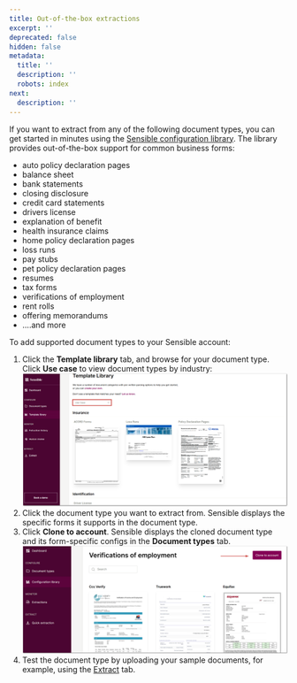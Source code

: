 ```yaml
---
title: Out-of-the-box extractions
excerpt: ''
deprecated: false
hidden: false
metadata:
  title: ''
  description: ''
  robots: index
next:
  description: ''
---
```

If you want to extract from any of the following document types, you can get started in minutes using the [Sensible configuration library](https://github.com/sensible-hq/sensible-configuration-library). The library provides out-of-the-box support for common business forms:

* auto policy declaration pages
* balance sheet
* bank statements
* closing disclosure
* credit card statements
* drivers license
* explanation of benefit
* health insurance claims
* home policy declaration pages
* loss runs
* pay stubs
* pet policy declaration pages
* resumes
* tax forms
* verifications of employment
* rent rolls
* offering memorandums
* ....and more

To add supported document types to your Sensible account:

1. Click the **Template library** tab, and browse for your document type. Click **Use case** to view document types by industry:\
   ![Click to enlarge](https://raw.githubusercontent.com/sensible-hq/sensible-docs/main/readme-sync/assets/v0/images/final/ui_library_1.png)
2. Click the document type you want to extract from. Sensible displays the specific forms it supports in the document type.
3. Click **Clone to account**. Sensible displays the cloned document type and its form-specific configs in the **Document types** tab.\
   ![Click to enlarge](https://raw.githubusercontent.com/sensible-hq/sensible-docs/main/readme-sync/assets/v0/images/final/ui_library_2.png)
4. Test the document type by uploading your sample documents, for example, using the [Extract](doc:quick-extraction) tab.
